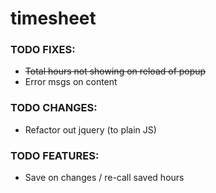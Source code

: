 # timesheet

### TODO FIXES:

* ~~Total hours not showing on reload of popup~~
* Error msgs on content

### TODO CHANGES:

* Refactor out jquery (to plain JS)

### TODO FEATURES:

* Save on changes / re-call saved hours
